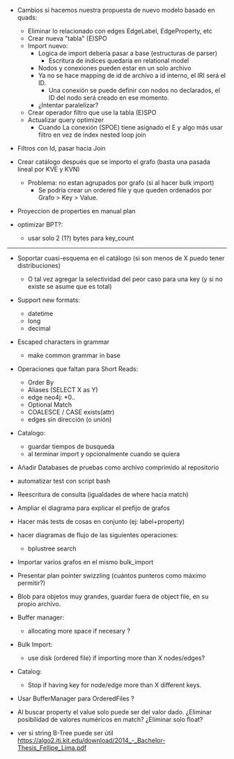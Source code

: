 - Cambios si hacemos nuestra propuesta de nuevo modelo basado en quads:
    - Eliminar lo relacionado con edges EdgeLabel, EdgeProperty, etc
    - Crear nueva "tabla" (E)SPO
    - Import nuevo:
        - Logica de import debería pasar a base (estructuras de parser)
            - Escritura de índices quedaría en relational model
        - Nodos y conexiones pueden estar en un solo archivo
        - Ya no se hace mapping de id de archivo a id interno, el IRI será el ID.
            - Una conexión se puede definir con nodos no declarados, el ID del nodo será creado
              en ese momento.
        - ¿Intentar paralelizar?
    - Crear operador filtro que use la tabla (E)SPO
    - Actualizar query optimizer
        - Cuando La conexión (SPOE) tiene asignado el E y algo más usar filtro en vez de
          index nested loop join

- Filtros con Id, pasar hacia Join

- Crear catálogo después que se importo el grafo (basta una pasada lineal por KVE y KVN)
    - Problema: no estan agrupados por grafo (si al hacer bulk import)
        - Se podría crear un ordered file y que queden ordenados por Grafo > Key > Value.

- Proyeccion de properties en manual plan

- optimizar BPT?:
    - usar solo 2 (1?) bytes para key_count
____________________________________________________________________
- Soportar cuasi-esquema en el catálogo (si son menos de X puedo tener distribuciones)
    - O tal vez agregar la selectividad del peor caso para una key (y si no existe se asume que es total)

- Support new formats:
    - datetime
    - long
    - decimal

- Escaped characters in grammar
    - make common grammar in base

- Operaciones que faltan para Short Reads:
    - Order By
    - Aliases (SELECT X as Y)
    - edge neo4j: *0..
    - Optional Match
    - COALESCE / CASE exists(attr)
    - edges sin dirección (o unión)

- Catalogo:
    - guardar tiempos de busqueda
    - al terminar import y opcionalmente cuando se quiera

- Añadir Databases de pruebas como archivo comprimido al repositorio

- automatizar test con script bash
- Reescritura de consulta (igualdades de where hacia match)
- Ampliar el diagrama para explicar el prefijo de grafos
- Hacer más tests de cosas en conjunto (ej: label+property)
- hacer diagramas de flujo de las siguientes operaciones:
    - bplustree search

- Importar varios grafos en el mismo bulk_import
- Presentar plan pointer swizzling (cuántos punteros como máximo permitir?)
- Blob para objetos muy grandes, guardar fuera de object file, en su propio archivo.
- Buffer manager:
    - allocating more space if necesary ?
- Bulk Import:
    - use disk (ordered file) if importing more than X nodes/edges?
- Catalog:
    - Stop if having key for node/edge more than X different keys.
- Usar BufferManager para OrderedFiles ?
- Al buscar property el value solo puede ser del valor dado. ¿Eliminar posibilidad de valores numéricos en match? ¿Eliminar solo float?
- ver si string B-Tree puede ser útil https://algo2.iti.kit.edu/download/2014_-_Bachelor-Thesis_Fellipe_Lima.pdf

